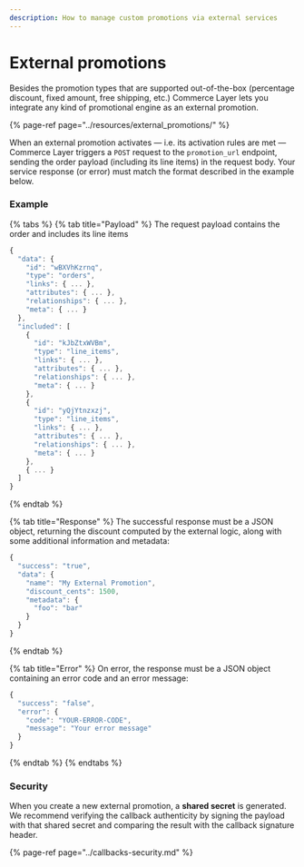 ```yaml
---
description: How to manage custom promotions via external services
---
```


# External promotions

Besides the promotion types that are supported out-of-the-box \(percentage discount, fixed amount, free shipping, etc.\) Commerce Layer lets you integrate any kind of promotional engine as an external promotion.

{% page-ref page="../resources/external\_promotions/" %}

When an external promotion activates — i.e. its activation rules are met — Commerce Layer triggers a `POST` request to the `promotion_url` endpoint, sending the order payload \(including its line items\) in the request body. Your service response \(or error\) must match the format described in the example below.

### Example

{% tabs %}
{% tab title="Payload" %}
The request payload contains the order and includes its line items

```javascript
{
  "data": {
    "id": "wBXVhKzrnq",
    "type": "orders",
    "links": { ... },
    "attributes": { ... },
    "relationships": { ... },
    "meta": { ... }
  },
  "included": [
    {
      "id": "kJbZtxWVBm",
      "type": "line_items",
      "links": { ... },
      "attributes": { ... },
      "relationships": { ... },
      "meta": { ... }
    },
    {
      "id": "yQjYtnzxzj",
      "type": "line_items",
      "links": { ... },
      "attributes": { ... },
      "relationships": { ... },
      "meta": { ... }
    },
    { ... }
  ]
}
```
{% endtab %}

{% tab title="Response" %}
The successful response must be a JSON object, returning the discount computed by the external logic, along with some additional information and metadata:

```javascript
{
  "success": "true",
  "data": {
    "name": "My External Promotion",
    "discount_cents": 1500,
    "metadata": {
      "foo": "bar"
    }
  }
}
```
{% endtab %}

{% tab title="Error" %}
On error, the response must be a JSON object containing an error code and an error message:

```javascript
{
  "success": "false",
  "error": {
    "code": "YOUR-ERROR-CODE",
    "message": "Your error message"
  }
}
```
{% endtab %}
{% endtabs %}

### Security

When you create a new external promotion, a **shared secret** is generated. We recommend verifying the callback authenticity by signing the payload with that shared secret and comparing the result with the callback signature header.

{% page-ref page="../callbacks-security.md" %}



#### 

 

